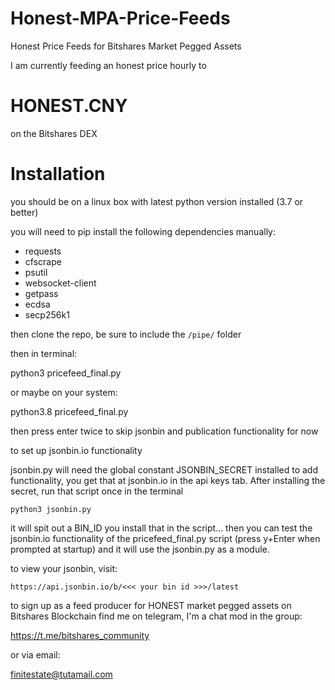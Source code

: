 # Honest-MPA-Price-Feeds
Honest Price Feeds for Bitshares Market Pegged Assets

I am currently feeding an honest price hourly to 

# HONEST.CNY
on the Bitshares DEX

# Installation

you should be on a linux box with latest python version installed (3.7 or better)

you will need to pip install the following dependencies manually:

- requests
- cfscrape
- psutil
- websocket-client
- getpass
- ecdsa
- secp256k1

then clone the repo, be sure to include the `/pipe/` folder

then in terminal:

  python3 pricefeed_final.py 
  
or maybe on your system:
  
  python3.8 pricefeed_final.py 
  
then press enter twice to skip jsonbin and publication functionality for now

to set up jsonbin.io functionality

jsonbin.py will need the global constant JSONBIN_SECRET installed to add functionality, you get that at jsonbin.io in the api keys tab.   After installing the secret, run that script once in the terminal 

    python3 jsonbin.py 
    
it will spit out a BIN_ID you install that in the script... then you can test the jsonbin.io functionality of the pricefeed_final.py script (press y+Enter when prompted at startup) and it will use the jsonbin.py as a module.

to view your jsonbin, visit:

    https://api.jsonbin.io/b/<<< your bin id >>>/latest
    
to sign up as a feed producer for HONEST market pegged assets on Bitshares Blockchain find me on telegram, I'm a chat mod in the group:

https://t.me/bitshares_community

or via email:

finitestate@tutamail.com


